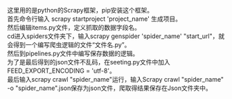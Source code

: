 这里用的是python的Scrapy框架，pip安装这个框架。                        
首先命令行输入 scrapy startproject 'project_name' 生成项目。                  
然后编辑items.py文件，定义抓取的数据字段名。                  
cd进入spiders文件夹下，输入scrapy  genspider  'spider_name'  "start_url"，就会得到一个编写爬虫逻辑的文件“文件名.py”。         
然后到pipelines.py文件中编写保存数据的逻辑。              
为了是最后得到的json文件不乱码，在seeting.py文件中加入FEED_EXPORT_ENCODING = 'utf-8'。          
最后输入scrapy crawl  "spider_name"运行，输入Scrapy crawl  "spider_name" -o "spider_name".json保存为json文件，爬取得结果保存在Json文件夹中。
